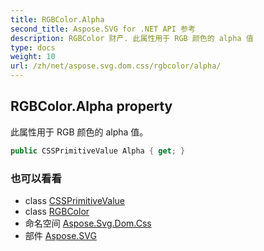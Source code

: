 ```yaml
---
title: RGBColor.Alpha
second_title: Aspose.SVG for .NET API 参考
description: RGBColor 财产. 此属性用于 RGB 颜色的 alpha 值
type: docs
weight: 10
url: /zh/net/aspose.svg.dom.css/rgbcolor/alpha/
---
```

## RGBColor.Alpha property

此属性用于 RGB 颜色的 alpha 值。

```csharp
public CSSPrimitiveValue Alpha { get; }
```

### 也可以看看

* class [CSSPrimitiveValue](../../cssprimitivevalue/)
* class [RGBColor](../)
* 命名空间 [Aspose.Svg.Dom.Css](../../rgbcolor/)
* 部件 [Aspose.SVG](../../../)


